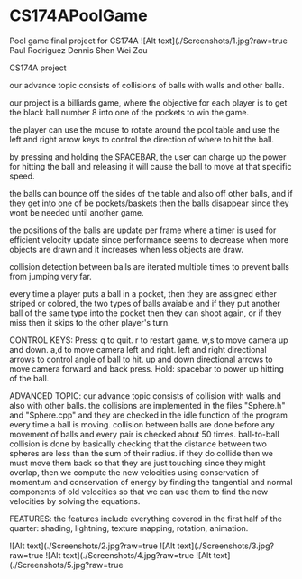 CS174APoolGame
==============

Pool game final project for CS174A
![Alt text](./Screenshots/1.jpg?raw=true
Paul Rodriguez
Dennis Shen
Wei Zou

CS174A project

our advance topic consists of collisions of balls with walls and other balls.

our project is a billiards game, where the objective for each player is to get the black ball number 8 into one of the pockets
to win the game.

the player can use the mouse to rotate around the pool table and use the left and right arrow keys to control the direction
of where to hit the ball.

by pressing and holding the SPACEBAR, the user can charge up the power for hitting the ball and releasing it will cause the ball
to move at that specific speed.

the balls can bounce off the sides of the table and also off other balls, and if they get into one of be pockets/baskets then the 
balls disappear since they wont be needed until another game.

the positions of the balls are update per frame where a timer is used for efficient velocity update since performance seems to decrease when more objects are drawn and it increases when less objects are draw.

collision detection between balls are iterated multiple times to prevent balls from jumping very far.

every time a player puts a ball in a pocket, then they are assigned either striped or colored, the two types of balls avaiable and if 
they put another ball of the same type into the pocket then they can shoot again, or if they miss then it skips to the other player's turn.

CONTROL KEYS:
Press:
  q to quit.
  r to restart game.
  w,s to move camera up and down.
  a,d to move camera left and right.
  left and right directional arrows to control angle of ball to hit.
  up and down directional arrows to move camera forward and back press.
Hold: 
  spacebar to power up hitting of the ball.

ADVANCED TOPIC:
our advance topic consists of collision with walls and also with other balls.
the collisions are implemented in the files "Sphere.h" and "Sphere.cpp" and they are checked in the idle function of the 
program every time a ball is moving.
collision between balls are done before any movement of balls and every pair is checked about 50 times.
ball-to-ball collision is done by basically checking that the distance between two spheres are less than the sum of their radius.
if they do collide then we must move them back so that they are just touching since they might overlap, then we compute the 
new velocities using conservation of momentum and conservation of energy by finding the tangential and normal components of old velocities so that we can use them to find the new velocities by solving the equations.

FEATURES:
the features include everything covered in the first half of the quarter: shading, lightning, texture mapping, rotation, animation.

![Alt text](./Screenshots/2.jpg?raw=true
![Alt text](./Screenshots/3.jpg?raw=true
![Alt text](./Screenshots/4.jpg?raw=true
![Alt text](./Screenshots/5.jpg?raw=true
